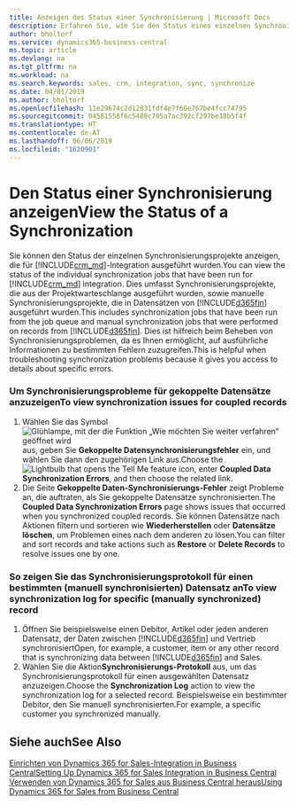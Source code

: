 ```yaml
---
title: Anzeigen des Status einer Synchronisierung | Microsoft Docs
description: Erfahren Sie, wie Sie den Status eines einzelnen Synchronisierungsprojekts anzeigen.
author: bholtorf
ms.service: dynamics365-business-central
ms.topic: article
ms.devlang: na
ms.tgt_pltfrm: na
ms.workload: na
ms.search.keywords: sales, crm, integration, sync, synchronize
ms.date: 04/01/2019
ms.author: bholtorf
ms.openlocfilehash: 11e29674c2d12031fdf4e7f66e767be4fcc74795
ms.sourcegitcommit: 04581558f6c5488c705a7ac392cf297be10b5f4f
ms.translationtype: HT
ms.contentlocale: de-AT
ms.lasthandoff: 06/06/2019
ms.locfileid: "1620901"
---
```

# <a name="view-the-status-of-a-synchronization"></a><span data-ttu-id="4d084-103">Den Status einer Synchronisierung anzeigen</span><span class="sxs-lookup"><span data-stu-id="4d084-103">View the Status of a Synchronization</span></span>
<span data-ttu-id="4d084-104">Sie können den Status der einzelnen Synchronisierungsprojekte anzeigen, die für [!INCLUDE[crm_md](includes/crm_md.md)]-Integration ausgeführt wurden.</span><span class="sxs-lookup"><span data-stu-id="4d084-104">You can view the status of the individual synchronization jobs that have been run for [!INCLUDE[crm_md](includes/crm_md.md)] integration.</span></span> <span data-ttu-id="4d084-105">Dies umfasst Synchronisierungsprojekte, die aus der Projektwarteschlange ausgeführt wurden, sowie manuelle Synchronisierungsprojekte, die in Datensätzen von [!INCLUDE[d365fin](includes/d365fin_md.md)] ausgeführt wurden.</span><span class="sxs-lookup"><span data-stu-id="4d084-105">This includes synchronization jobs that have been run from the job queue and manual synchronization jobs that were performed on records from [!INCLUDE[d365fin](includes/d365fin_md.md)].</span></span> <span data-ttu-id="4d084-106">Dies ist hilfreich beim Beheben von Synchronisierungsproblemen, da es Ihnen ermöglicht, auf ausführliche Informationen zu bestimmten Fehlern zuzugreifen.</span><span class="sxs-lookup"><span data-stu-id="4d084-106">This is helpful when troubleshooting synchronization problems because it gives you access to details about specific errors.</span></span>

### <a name="to-view-synchronization-issues-for-coupled-records"></a><span data-ttu-id="4d084-107">Um Synchronisierungsprobleme für gekoppelte Datensätze anzuzeigen</span><span class="sxs-lookup"><span data-stu-id="4d084-107">To view synchronization issues for coupled records</span></span>
1. <span data-ttu-id="4d084-108">Wählen Sie das Symbol ![Glühlampe, mit der die Funktion „Wie möchten Sie weiter verfahren“ geöffnet wird](media/ui-search/search_small.png "Wie möchten Sie weiter verfahren?") aus, geben Sie **Gekoppelte Datensynchronisierungsfehler** ein, und wählen Sie dann den zugehörigen Link aus.</span><span class="sxs-lookup"><span data-stu-id="4d084-108">Choose the ![Lightbulb that opens the Tell Me feature](media/ui-search/search_small.png "Tell me what you want to do") icon, enter **Coupled Data Synchronization Errors**, and then choose the related link.</span></span>
2. <span data-ttu-id="4d084-109">Die Seite **Gekoppelte Daten-Synchronisierungs-Fehler** zeigt Probleme an, die auftraten, als Sie gekoppelte Datensätze synchronisierten.</span><span class="sxs-lookup"><span data-stu-id="4d084-109">The **Coupled Data Synchronization Errors** page shows issues that occurred when you synchronized coupled records.</span></span> <span data-ttu-id="4d084-110">Sie können Datensätze nach Aktionen filtern und sortieren wie **Wiederherstellen** oder **Datensätze löschen**, um Problemen eines nach dem anderen zu lösen.</span><span class="sxs-lookup"><span data-stu-id="4d084-110">You can filter and sort records and take actions such as **Restore** or **Delete Records** to resolve issues one by one.</span></span>

### <a name="to-view-synchronization-log-for-specific-manually-synchronized-record"></a><span data-ttu-id="4d084-111">So zeigen Sie das Synchronisierungsprotokoll für einen bestimmten (manuell synchronisierten) Datensatz an</span><span class="sxs-lookup"><span data-stu-id="4d084-111">To view synchronization log for specific (manually synchronized) record</span></span>
1. <span data-ttu-id="4d084-112">Öffnen Sie beispielsweise einen Debitor, Artikel oder jeden anderen Datensatz, der Daten zwischen [!INCLUDE[d365fin](includes/d365fin_md.md)] und Vertrieb synchronisiert</span><span class="sxs-lookup"><span data-stu-id="4d084-112">Open, for example, a customer, item or any other record that is synchronizing data between [!INCLUDE[d365fin](includes/d365fin_md.md)] and Sales.</span></span>
2. <span data-ttu-id="4d084-113">Wählen Sie die Aktion**Synchronisierungs-Protokoll** aus, um das Synchronisierungsprotokoll für einen ausgewählten Datensatz anzuzeigen.</span><span class="sxs-lookup"><span data-stu-id="4d084-113">Choose the **Synchronization Log** action to view the synchronization log for a selected record.</span></span> <span data-ttu-id="4d084-114">Beispielsweise ein bestimmter Debitor, den Sie manuell synchronisierten.</span><span class="sxs-lookup"><span data-stu-id="4d084-114">For example, a specific customer you synchronized manually.</span></span>

## <a name="see-also"></a><span data-ttu-id="4d084-115">Siehe auch</span><span class="sxs-lookup"><span data-stu-id="4d084-115">See Also</span></span>  
[<span data-ttu-id="4d084-116">Einrichten von Dynamics 365 for Sales-Integration in Business Central</span><span class="sxs-lookup"><span data-stu-id="4d084-116">Setting Up Dynamics 365 for Sales Integration in Business Central</span></span>](admin-setting-up-integration-with-dynamics-sales.md)  
[<span data-ttu-id="4d084-117">Verwenden von Dynamics 365 for Sales aus Business Central heraus</span><span class="sxs-lookup"><span data-stu-id="4d084-117">Using Dynamics 365 for Sales from Business Central</span></span>](marketing-integrate-dynamicscrm.md)
